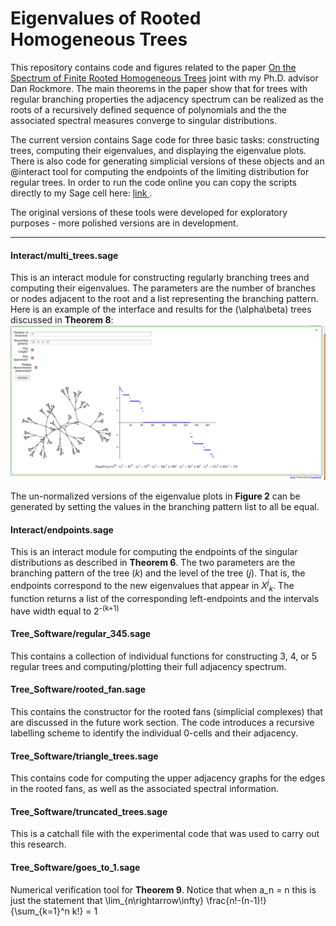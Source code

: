 # Eigenvalues of Rooted Homogeneous Trees

This repository contains code and figures related to the paper <a href="https://arxiv.org/abs/1903.07134"> On the Spectrum of Finite Rooted Homogeneous Trees<a/> joint with my Ph.D. advisor Dan Rockmore. The main theorems in the paper show that for trees with regular branching properties the adjacency spectrum can be realized as the roots of a recursively defined sequence of polynomials and the the associated spectral measures converge to singular distributions. 

The current version contains Sage code for three basic tasks: constructing trees, computing their eigenvalues, and displaying the eigenvalue plots. There is also code for generating simplicial versions of these objects and an @interact tool for computing the endpoints of the limiting distribution for regular trees. In order to run the code online you can copy the scripts directly to my Sage cell here: <a href="https://people.csail.mit.edu/ddeford/sage_cell"> link </a>. 

The original versions of these tools were developed for exploratory purposes - more polished versions are in development. 
***

#### Interact/multi_trees.sage
This is an interact module for constructing regularly branching trees and computing their eigenvalues. The parameters are the number of branches or nodes adjacent to the root and a list representing the branching pattern. Here is an example of the interface and results for the (\alpha\beta) trees discussed in **Theorem 8**: 
![alt text](https://raw.githubusercontent.com/drdeford/Tree_Eigenvalues/master/Tree_Figures/multi_example.png "MultiTrees Interface") 

The un-normalized versions of the eigenvalue plots in **Figure 2** can be generated by setting the values in the branching pattern list to all be equal. 

#### Interact/endpoints.sage
This is an interact module for computing the endpoints of the singular distributions as described in **Theorem 6**. The two parameters are the branching pattern of the tree (*k*) and the level of the tree (*j*). That is, the endpoints correspond to the new eigenvalues that appear in *X<sup>j</sup><sub>k</sub>*. The function returns a list of the corresponding left-endpoints and the intervals have width equal to 2<sup>-(k+1)</sup>


#### Tree_Software/regular_345.sage 
This contains a collection of individual functions for constructing 3, 4, or 5 regular trees and computing/plotting their full adjacency spectrum. 

#### Tree_Software/rooted_fan.sage 
This contains the constructor for the rooted fans (simplicial complexes) that are discussed in the future work section. The code introduces a recursive labelling scheme to identify the individual 0-cells and their adjacency. 

#### Tree_Software/triangle_trees.sage 
This contains code for computing the upper adjacency graphs for the edges in the rooted fans, as well as the associated spectral information. 

#### Tree_Software/truncated_trees.sage 
This is a catchall file with the experimental code that was used to carry out this research. 

#### Tree_Software/goes_to_1.sage
Numerical verification tool for **Theorem 9**. Notice that when a_n = n this is just the statement that \lim_{n\rightarrow\infty} \frac{n!-(n-1)!}{\sum_{k=1}^n k!} = 1


